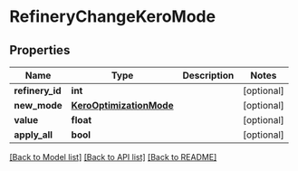 # RefineryChangeKeroMode

## Properties
Name | Type | Description | Notes
------------ | ------------- | ------------- | -------------
**refinery_id** | **int** |  | [optional] 
**new_mode** | [**KeroOptimizationMode**](KeroOptimizationMode.md) |  | [optional] 
**value** | **float** |  | [optional] 
**apply_all** | **bool** |  | [optional] 

[[Back to Model list]](../README.md#documentation-for-models) [[Back to API list]](../README.md#documentation-for-api-endpoints) [[Back to README]](../README.md)

